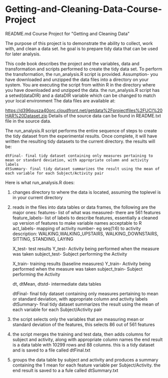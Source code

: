# Getting-and-Cleaning-Data-Course-Project
README.md
Course Project for "Getting and Cleaning Data"

The purpose of this project is to demonstrate the ability to collect, work with, and clean a data set.
he goal is to prepare tidy data that can be used for later analysis. 


This code book describes the project and the variables, data and transformation and scripts performed to create the tidy data set.
To perform the transformation, the run_analysis.R script is provided.
Assumption- you have downloaded and unzipped the data files into a directory on your system.
You are executing the script from within R in the directory where you have downloaded and unzipped the data.
the run_analysis.R script has a setwd(dataDIR) and a dataDIR variable which can be changed to match your local environment
The data files are available at:

https://d396qusza40orc.cloudfront.net/getdata%2Fprojectfiles%2FUCI%20HAR%20Dataset.zip 
Details of the source data can be found in README.txt file in the source data.

The run_analysis.R script performs the entire sequence of steps to create the tidy dataset from the experimental results.
Once complete, it will have written the resulting tidy datasets to the current directory.
the results will be:

	dtFinal- final tidy dataset containing only measures pertaining to mean or standard deviation, with appropriate column and activity labels
	dtSummary- final tidy dataset summarizes the result using the mean of each variable for each Subject/Activity pair

Here is what run_analysis.R does:

1) changes directory to where the data is located, assuming the toplevel is in your current directory
2) reads in the files into data tables or data frames, the following are the major ones:
	features- list of what was measured- there are 561 features
	feature_labels- list of labels to describe features, essentially a cleaned up version of features to make variable names acceptable to R
	act_labels- mapping of activity number- eg seq(1:6) to activity description:
		WALKING,WALKING_UPSTAIRS, WALKING_DOWNSTAIRS, SITTING, STANDING, LAYING

	X_test- test results
	Y_test- Activity being performed when the measure was taken
	subject_test- Subject performing the Activity

	X_train- training results (baseline measures)
	Y_train- Activity being performed when the measure was taken
	subject_train- Subject performing the Activity

	dt, dtMean, dtstd- intermediate data tables

	dtFinal- final tidy dataset containing only measures pertaining to mean or standard deviation, with appropriate column and activity labels
	dtSummary- final tidy dataset summarizes the result using the mean of each variable for each Subject/Activity pair

3) the script selects only the variables that are measuring mean or standard deviation of the features,  this selects 86 out of 561 features

4) the script merges the training and test data, then adds columns for subject and activity, along with appropriate column names
	the end result is a data table with 10299 rows and 88 columns.  this is a tidy dataset and is saved to a file called dtFinal.txt

5) groups the data table by subject and activity and produces a summary containing the 1 mean for each feature variable per Subject/Activity.
	the end result is saved to a a fule called dtSummary.txt
 

